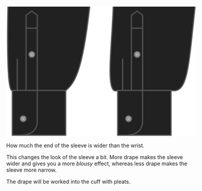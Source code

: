 ![Manschette drapieren](cuffdrape.svg)

How much the end of the sleeve is wider than the wrist.

<Note>

This changes the look of the sleeve a bit. 
More drape makes the sleeve wider and gives you a more *blousy* effect, whereas less drape makes the sleeve more narrow.

The drape will be worked into the cuff with pleats.

</Note>
